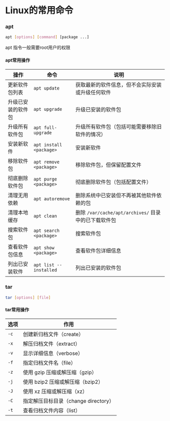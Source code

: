 # Linux的常用命令
### apt 
```bash
apt [options] [command] [package ...]
```
apt 指令一般需要root用户的权限
#### apt常用操作
| 操作 | 命令 | 说明 |
|------|------------------------|------------------------------------------------------------|
| 更新软件包列表 | `apt update` | 获取最新的软件信息，但不会实际安装或升级任何软件 |
| 升级已安装的软件包 | `apt upgrade` | 升级已安装的软件包 |
| 升级所有软件包 | `apt full-upgrade` | 升级所有软件包（包括可能需要移除旧软件的情况） |
| 安装新软件 | `apt install <package>` | 安装新软件 |
| 移除软件包 | `apt remove <package>` | 移除软件包，但保留配置文件 |
| 彻底删除软件包 | `apt purge <package>` | 彻底删除软件包（包括配置文件） |
| 清理无用依赖 | `apt autoremove` | 删除系统中已安装但不再被其他软件依赖的包 |
| 清理本地缓存 | `apt clean` | 删除 `/var/cache/apt/archives/` 目录中的已下载软件包 |
| 搜索软件包 | `apt search <package>` | 搜索软件包 |
| 查看软件包信息 | `apt show <package>` | 查看软件包详细信息 |
| 列出已安装软件 | `apt list --installed` | 列出已安装的软件包 |

### tar
```bash
tar [options] [file]   
```
#### tar常用操作
| 选项 | 作用 |
|------|--------------------------------------------------|
| `-c` | 创建新归档文件（create） |
| `-x` | 解压归档文件（extract） |
| `-v` | 显示详细信息（verbose） |
| `-f` | 指定归档文件名（file） |
| `-z` | 使用 gzip 压缩或解压缩（gzip） |
| `-j` | 使用 bzip2 压缩或解压缩（bzip2） |
| `-J` | 使用 xz 压缩或解压缩（xz） |
| `-C` | 指定解压目标目录（change directory） |
| `-t` | 查看归档文件内容（list） |
